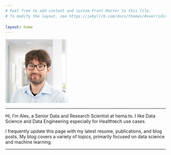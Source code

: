 ```yaml
---
# Feel free to add content and custom Front Matter to this file.
# To modify the layout, see https://jekyllrb.com/docs/themes/#overriding-theme-defaults

layout: home
---
```


<img src="assets/img/cropped-me.jpg" alt="profile picture" title="Profile Picture" width="200"/>

---

Hi, I’m Alex, a Senior Data and Research Scientist at hema.to. I like Data Science and Data Engineering especially for Healthtech use cases.  

I frequently update this page with my latest resume, publications, and blog posts. My blog covers a variety of topics, primarily focused on data science and machine learning.

---

